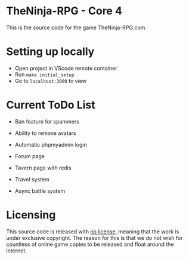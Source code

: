 # TheNinja-RPG - Core 4

This is the source code for the game TheNinja-RPG.com.

# Setting up locally

- Open project in VScode remote container
- Run `make initial_setup`
- Go to `localhost:3000` to view

# Current ToDo List

- Ban feature for spammers
- Ability to remove avatars

- Automatic phpmyadmin login

- Forum page
- Tavern page with redis

- Travel system
- Async battle system

# Licensing

This source code is released with [no license](https://choosealicense.com/no-permission/), meaning that the work is under exclusive copyright. The reason for this is that we do not wish for countless of online game copies to be released and float around the internet.
